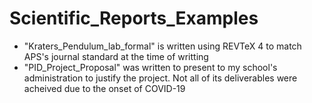 # Scientific_Reports_Examples

- "Kraters_Pendulum_lab_formal" is written using REVTeX 4 to match APS's journal standard at the time of writting
- "PID_Project_Proposal" was written to present to my school's administration to justify the project. Not all of its deliverables were acheived due to the onset of COVID-19
